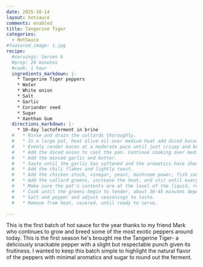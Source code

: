 ```yaml
---
date: 2025-10-14
layout: hotsauce
comments: enabled
title: Tangerine Tiger
categories:
  - HotSauce
#featured_image: 1.jpg
recipe:
  #servings: Serves 6
  #prep: 20 minutes
  #cook: 1 hour
  ingredients_markdown: |-
    * Tangerine Tiger peppers
    * Water
    * White onion
    * Salt
    * Garlic
    * Coriander seed
    * Sugar
    * Xanthan Gum
  directions_markdown: |-
    * 10-day lactoferment in brine
  #   * Rinse and drain the collards thoroughly.
  #   * In a large pot, heat olive oil over medium heat add diced bacon.
  #   * Evenly render bacon at a moderate pace until just crispy and before fat begins to smoke.
  #   * Add the diced onion to cool the pan. Continue cooking over medium heat until onions begin to soften.
  #   * Add the minced garlic and butter.
  #   * Saute until the garlic has softened and the aromatics have shed most their moisture.
  #   * Add the chili flakes and lightly toast.
  #   * Add the chicken stock, vinegar, yeast, mushroom power, fish sauce, and sugar and bring to a simmer.
  #   * Add the collard greens, increase the heat, and stir until everything comes to a fast simmer.
  #   * Make sure the pot's contents are at the level of the liquid, reduce to a slow simmer and cover.
  #   * Cook until the greens begin to tender, about 30-45 minutes depending on preference. Stir occasionally.
  #   * Salt and pepper and adjust seasonings to taste.
  #   * Remove from heat, covered, until ready to serve.

---
```

This is the first batch of hot sauce for the year thanks to my friend Mark who continues to grow and breed some of the most exotic peppers around today. This is the first season he's brought me the Tangerine Tiger- a deliciously snackable pepper with a slight but respectable punch given its fruitiness. I wanted to keep this batch simple to highlight the natural flavor of the peppers with minimal aromatics and sugar to round out the ferment.


<!-- ![Collards](images/1.png) -->